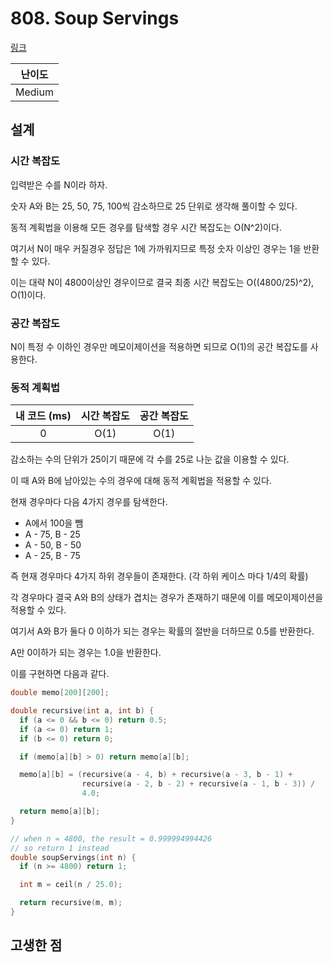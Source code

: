 # 808. Soup Servings

[링크](https://leetcode.com/problems/soup-servings/description/)

| 난이도 |
| :----: |
| Medium |

## 설계

### 시간 복잡도

입력받은 수를 N이라 하자.

숫자 A와 B는 25, 50, 75, 100씩 감소하므로 25 단위로 생각해 풀이할 수 있다.

동적 계획법을 이용해 모든 경우를 탐색할 경우 시간 복잡도는 O(N^2)이다.

여기서 N이 매우 커질경우 정답은 1에 가까워지므로 특정 숫자 이상인 경우는 1을 반환할 수 있다.

이는 대략 N이 4800이상인 경우이므로 결국 최종 시간 복잡도는 O((4800/25)^2), O(1)이다.

### 공간 복잡도

N이 특정 수 이하인 경우만 메모이제이션을 적용하면 되므로 O(1)의 공간 복잡도를 사용한다.

### 동적 계획법

| 내 코드 (ms) | 시간 복잡도 | 공간 복잡도 |
| :----------: | :---------: | :---------: |
|      0       |    O(1)     |    O(1)     |

감소하는 수의 단위가 25이기 때문에 각 수를 25로 나눈 값을 이용할 수 있다.

이 때 A와 B에 남아있는 수의 경우에 대해 동적 계획법을 적용할 수 있다.

현재 경우마다 다음 4가지 경우를 탐색한다.

- A에서 100을 뺌
- A - 75, B - 25
- A - 50, B - 50
- A - 25, B - 75

즉 현재 경우마다 4가지 하위 경우들이 존재한다. (각 하위 케이스 마다 1/4의 확률)

각 경우마다 결국 A와 B의 상태가 겹치는 경우가 존재하기 때문에 이를 메모이제이션을 적용할 수 있다.

여기서 A와 B가 둘다 0 이하가 되는 경우는 확률의 절반을 더하므로 0.5를 반환한다.

A만 0이하가 되는 경우는 1.0을 반환한다.

이를 구현하면 다음과 같다.

```cpp
double memo[200][200];

double recursive(int a, int b) {
  if (a <= 0 && b <= 0) return 0.5;
  if (a <= 0) return 1;
  if (b <= 0) return 0;

  if (memo[a][b] > 0) return memo[a][b];

  memo[a][b] = (recursive(a - 4, b) + recursive(a - 3, b - 1) +
                recursive(a - 2, b - 2) + recursive(a - 1, b - 3)) /
                4.0;

  return memo[a][b];
}

// when n = 4800, the result = 0.999994994426
// so return 1 instead
double soupServings(int n) {
  if (n >= 4800) return 1;

  int m = ceil(n / 25.0);

  return recursive(m, m);
}
```

## 고생한 점
